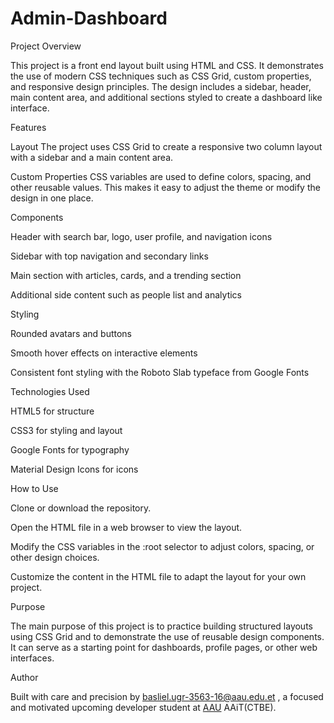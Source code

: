 # Admin-Dashboard 


Project Overview


This project is a front end layout built using HTML and CSS. It demonstrates the use of modern CSS techniques such as CSS Grid, custom properties, and responsive design principles. The design includes a sidebar, header, main content area, and additional sections styled to create a dashboard like interface.

Features

Layout
The project uses CSS Grid to create a responsive two column layout with a sidebar and a main content area.

Custom Properties
CSS variables are used to define colors, spacing, and other reusable values. This makes it easy to adjust the theme or modify the design in one place.

Components

Header with search bar, logo, user profile, and navigation icons

Sidebar with top navigation and secondary links

Main section with articles, cards, and a trending section

Additional side content such as people list and analytics

Styling

Rounded avatars and buttons

Smooth hover effects on interactive elements

Consistent font styling with the Roboto Slab typeface from Google Fonts

Technologies Used

HTML5 for structure

CSS3 for styling and layout

Google Fonts for typography

Material Design Icons for icons

How to Use

Clone or download the repository.

Open the HTML file in a web browser to view the layout.

Modify the CSS variables in the :root selector to adjust colors, spacing, or other design choices.

Customize the content in the HTML file to adapt the layout for your own project.

Purpose


The main purpose of this project is to practice building structured layouts using CSS Grid and to demonstrate the use of reusable design components. It can serve as a starting point for dashboards, profile pages, or other web interfaces.

Author


Built with care and precision by [basliel.ugr-3563-16@aau.edu.et](mailto:basliel.ugr-3563-16@aau.edu.et) , a focused and motivated upcoming developer student at [AAU](https://www.aau.edu.et) AAiT(CTBE).
